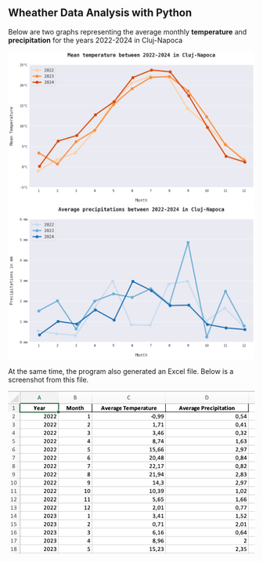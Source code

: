 ## Wheather Data Analysis with Python

<p>Below are two graphs representing the average monthly <b>temperature</b> and <b>precipitation</b> for the years 2022-2024 in Cluj-Napoca</p>
<p>
  <img src="results/mean_temperature_2022_2024_cluj_napoca.png" alt="Mean temperature" width="600"/>
  <img src="results/mean_precipitations_2022_2024_cluj_napoca.png" alt="Mean precipitations" width="600"/>
</p>

<p>At the same time, the program also generated an Excel file. Below is a screenshot from this file.</p>
<img src="results/results_from_excel_file.png" alt="Excel capture" width="600"/>
